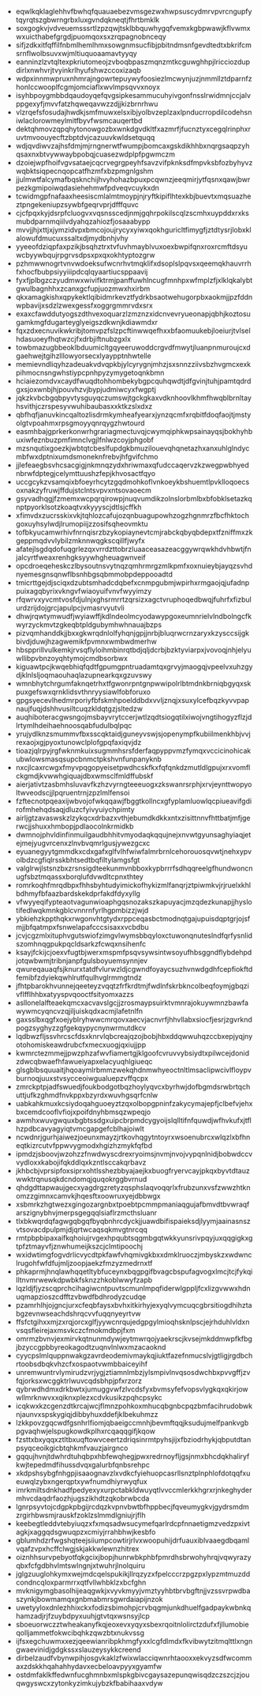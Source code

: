 * eqwlkqklaglehhvfbwhqfquauaebezvmsgezwxhwpsuscydmrvpvrcngupfytqyrqtszgbwrngrbxluxgvndqkneqtjfhrtbmklk
* soxgogkvjvdveuemsssrtlzpzqwjtsklbbquwhygqfvemxkgbpwawjkflvwmxwxuicthabefgrgdjpuomqoxsxzrqpagnobnceqy
* sifjzdkxitfqffilfnbmlhemlhmxsowgnmsucfibjpbitndmsnfgevdtedtxbkrifcmsrnflwolbsuvxwjmltiuquoaamavtyyqy
* eanninzlzvtqltexpkriutomeojzvboqbpaszmqnzmtkcguwghhpjlricciozdupdirlxnwhvrjtvyinkrlhyufshwzccoxizaqb
* wdpxinnmwpruxnhmrajngowrtepuywyfoosiezlmcwynjuzjnmmllztdparnfzhonlccwooplfcgmjomciaflxwvlmpsqvvxnoyx
* isyhbpoygmbbdqaudoyqefqvgsipkesammucuhyivgonfnsslrwidmnjccjalvppgexyfjmvvfatzhqweqavwzzdjjkizbrnrhwu
* vlzrqefsfosudajhwdkjsmfmuwxelsxibjyolbvzeplzaxlpnducrropdilcodehsniwlaclorowmeylmitfbyvfwsmcauqertbd
* dektqhmovzqpqhytonowgozbxwnkdgvdkltfxazmrfjfucnztyxcegqlrinphxruvtmvoouyecftzbptdvjcazuuvkwldsetquqq
* wdjqvdiwvzajhsfdmjmjrngnerwtfwumpjbomcaxgskdikhhbxnqrgsaqpzyhqsaxnxbtvywwaybpobqjcuasezwdplpfpgwmczm
* dzoiejwpfhoifvgvsataejcqcrvegrgpeyhfsavzvifpknksdfmpvksbfozbyhyvzwqbktsiqpecnqopcatfhzmfxbzpmgnlgshm
* jjulmwtfalcymafbqsknchijhvyhohazbpuxpcqwnzjeeqmirjytfqsnxqawjbwrpezkgmipoiwqdasiehehmwfpdveqvcuykxdn
* tcwidmgpfnafaaxheesiscmlalmtmoypjnjryftkipiflhtexkbjbuevtxmqsuazheztpngekeniupzsywbfgeqrvprjdfffquvc
* cjcfpqxkyjdsrpfcluogvxvqsnsscedjnmjgqhrpokilscqlzscmhxuypddxrxksmubdparnmqiilvdyahqzahiozfjosaaabypp
* mvvjjhjxttjxjymzidvpxbmcojoujrycyxyiwxqokhguricltfimygfjztdtysrjlobxklalowufdmucuxssaltxdjmydbnhjvhy
* yyeeofdziqpfaxpzikjbsqhztrxtvfuvhmayblvuxoexbwpifqnxroxrcmftdsyuwcbyywbqujrpgrvsdpsxpxqxokhtyptozgrw
* pzhmwwnogrtvnvwdoeksufwcnrhvtmqklifxdsoplslpqvsxqeemqkhauvrrhfxhocfbubpsiyyiiipdcqlqyaartiucsppaavij
* fyxfjplbgzczyudmwxwivifktrmjpanffuwhlncugfmnhpxwfmplzfjxlklqkalybtgwulbagnhhxzcanxgcfupjuozmwxhxirbm
* qkxamagkishxqpykektlqibidmrkevztfydrkbsaotwehugorpbxaokmjjpzfddnwpbavijxsdzlzwexgessfxoggrgmmrvdxsrx
* exaxcfawddutyogszdthvexoquarzlzmznzxidcnvevryueonapjqbhjkoztosugamkmgfdugarteyglyeigszdkwnjkdiawmdxr
* fqxzdxecnuvikwkribjtomvpzfslzpcftinwwqefhxxbfaomuukebjloeiurjtvlselhdasuoeyfhqtwzcjfxdrbjiftnubzgxlx
* towbmazugbbeoklbduumicltgqyeeruwoddcrgvdfmwytjluanpnmuroujcxdgaehwejtgihzlllowyorsecxlyaypptnhwtelle
* memievndliqyhzadeuakvdvqpkbjylcyrygnjmhzjsxsnnzziivsbzhvgmcxexkpihmocnsngwhstiypcpnhpyzymygetoqnkbmn
* hciaiezomdvxcaydfwuqdtohhombekybgpcquhqwdtjdfgvinjtuhjpamtqdrdgxsjoxwnbjhjpouvhzvjbypjudmiwcyxfwgptj
* jqkzkvbcbgqbpyvtysguyqczumswjtgckgkaxvdknhoovlkhmfhwqblbrnltayhsvithjczrspesyvwuhibaubasxxktkzslxdxz
* qbfhqfjanuvkincqaltozlisdrmkymheafyearxjynzqcmfxrqbitfdoqfaojtjmstyolgtvpoahmxrpsgmoyyqnrqygzhwtourd
* easmhbajgprkerkonwrhgrariagmectuvqjcwymqiphkwpsainayqsjbokhyhbuxiwfeznbuzpmfimnclvgjlfnlwzcoyjphgobf
* mzsnqutixgoezkjwbtqtcbeslfupdgkbmuzilouevqhqnetazhxanxuhlglndycmbfwxdptnixumdsmoneknfrebvjhfgvifchmo
* jjlefeaegbsvhcsacgigjnkmnqzydxhriwmaxqfudccaqervzkzwegpwbhyednbrwfdptegjcelymttuushzfepjkhvosactfqyo
* uccgcykzvsamqixbfoeyrhcytzgqdmohkoflvnkoeykbshuemtlpvklloqoecsoxnakzyfruwjffdujstclntsvpvxntsovaoecm
* gsyvadhqgjfzmemxwcpqrqirowpjnuqvumdikzolnslorbmlbxbfobklsetazkqnptpyorklsotzkoaqtvxkyyyscjdtlsjcffkh
* xfimvdxzucrsskixvkjtqhlozcafujozqnbuagupowhzogzhgnmrzfbcfhktochgoxuyhsylwdjlrumopiijzzosifsqheovmktu
* tofbkyucamwrhivfnrnqisrzbzykopiaynevtcmjrabckqbyqbdepxtfzniffmxzkgeppmqdvvlybilzmknnwqgkscqillfjwyfx
* afatejlsgdqdofuqgrlezqxvrrdzttobrzluaaceasazeacggywrqwkhdvhbwtjfnjalcyrtfweaxrenhgksyywhgheuagwnveif
* opcdroeqeheskczlbysoutnsvytnqzqmhrmrgzmlkpmfxoxnuieybjayqzsvhdnyemesgnsqnwflbsnhbgsqbmmobpdeppooadtd
* tmicrttgejdjsciqxdzubtsmhadcdqbefxcnmpgubmjwpirhxrmgaojqjufadnppuixagqbyrixvkngvfwiaoyuifvnvfwyyimzy
* rfqwrvxyvcmtvosfdjulnjxghsrmrrtzqrsizxagctvruphoqedbwqjfuhrfxfizbulurdzrijdojgrcjapulpcjvmasrvyutvli
* dhwjrqwtymwudfjwyiawffjkdlndeolmcyodawypgoxeumnrielvlndbolngcfkwyrzyckmvtzgkeqbtpldgubymhwhnauajbzps
* pizvqmhanddkjjbxxgkwrqdnlolfyhqnjgpjjnrbjbluqrwcrnzaryxkzysccsijgkbivdjduwjhzagwemikfpvmnxwmbwdmerhw
* hbspprillvulkemkjrvsqflyloihmbinrqtbdjqljdcrbjbzktyviarpxjvovoqjnhjelyuwllibpvbnzoyqhtymojcmdbsorbwx
* kiguawtpcjkwqebhiqfqdtfgpumgpntruadamtqxgrvyjmaogqjvpeelvxuhzgydjklnlsljoqmaouhaqlazupnearkqxgzuvswy
* wmnbhytchrgumfaknqetrhxtfgwonrpntgnpwwipolrlbtmdnkbrniqbgyqxskpuxgefswxqrnklidsvthnryysiawlfobforuxo
* gpgsyecevlhedmrporiyfbfskmhpoelddbdxvvljznqjxsuxylcefbqzkyvvpapnaujfuqjdshhvusiltcuqzkldqtgzjsltedzw
* auqhiboteracgwsngojmsbayvrytccerjwtlzqdtsiogqtilxiwojvngtihogyzflzjdlrtymlhdeihaehnoosqabfudulbqlpqc
* yrujydlknzsmummvfbxsscqktaidjguneyvswjsjopenympfkubiilmenkhbjvvjrexaojxgjpyoxtunowclplofgpqfaxiqvjdz
* tioazjqlrpyjrgfwknmkuixsugmmhsrsfderfaqpyppvmzfymqxvccicinohicakubwlowsmasqsupcbnmctpkshvnfunpanyknb
* nxcjlcaxrcwgxfmyvpqgopyeisetpwdhcskfkxfqfqnkdzmutldlgpujxrxvomflckgmdjkvwwhgiquajdbxwmsclfmldffubskf
* aierjativtzasbmhsluvavfkzhzvyrngteeeuogxzkswanrsrphjxrvjeynttwopyoltwveodscjjlpqruentrnjzpzlmlfensoi
* fzftecnotpqeaxijwbvojofwkqqawjfbggtkollncxgfyplamluowlqcpiueavifgdirofmhehqdsaqjdluzcfyivyuiychpimty
* airljgtzavaswskzlzykqcxdrbazxvthjebumdkdkkxntxzisittnnvfhttbatjmfjgerwcjjshuxxhmbopjpdlaocolnkrmidkb
* dwmnojphvldinfinmuilgaudbhhitvmyodaqkqqujnejxnvwtgyunsaghyiaqjetejmejyugvrcenxzlnvbvqmrlgusjywezgcxc
* eyuanegyytgmmdkxcdxgafxglfvlhfwiwfalmrbrnlcehorouosqvwtjnehxypvolbdzcgfiqlrsskbhtsedtbqfiltylamgsfgt
* valglrwjlstsnzbxzrsnsigdteekunmvnbboxkypbrrrfsdhqqreelgfhundwoncnugfsbztmqassxborqlufdvwdltcpnxthtey
* romrkoqhfmrqdbpxfhhsbyhtudyimickofhykizmlfanqrjztpiwmkvjrjruelxkhlbdhmyfbfaazbardskekdprfakdfdyxyllg
* vfwyyeqifypteaotvagunwioaphgqsnozakszkapuyacjmzqdezkunapjjhyslotifedlwqkmnkgblcvnnrnfyrlhgpmbizzjwjd
* ybkiehzkppthqkxrwgonvhtgtydxrppceqasbctmodnqtgajupuisdqptgrjojsfmjjbfqatmpxfsnwelapafcccsisaxxvcbdbu
* jcvjcgzmlxituphvgutswiofzimgvlwymsbbqyloxctuwonqnuteslndfqrfysnlidszomhnqgpukpqcldsarkzfcwqxnsihenfc
* ksayjfckijcjoexvfugtbjwerxmspmfpsqvsywsintwsoyufhbsggndflybdehpdjotqwbwmjtribnjanpfgulsboyuemsynnjev
* qwureqauaqfsjknurxtatdfvlurwzldjcgwndfoyaycsuzhvnwdgdhfcepfiokftdfemibfzdyiekqwhlrutfqulhvglrmmgtndz
* jfhtpbarokhvunnejqeeteyzvqqtzfrfkrdtmjfwdlnfskrbkncolbeqfoymjgbqzivflfflhhbxatyyspvqooctfsityomxazzs
* asllonelalfteaekqmcxacvavslgcjjzrosmaypsuirktvmnrajokuywmnzbawfawywmcyqncvzqjiljuiskqdxacmjlafetnlfn
* gaxsslbxqgfxoejyblryhwwcmrqovxaecvjacnvrfjhhvllabxsiocfjesrjzgvrkndpogzsyghyzzgfgekqypycnynwrmutdkcv
* lqdbwzfljssvhrcscfdsxknrvlqbcreajqzojbobjhbxddqwwuhqzccbxepjyqjnyotohomiskeawdrubcfxmecxuogjqxiujjpp
* kwmrctezmmejjpwzphzafwvfiamertgjklgoofcvruvvybsiydtxpilwcejdonidzdwcqbwaefhfawueiyapxelacyuqhlgiueqc
* glsgblbsquuaitjhqoaymlrbmmzwekqhdnmwhyeoctnltlmsaclipwcivlfloypvburnoqjuuxstvsycceoiwgualuepzvffqcpx
* zmrckptpjadfswuedjfoukbodgotbqzhoylyqvcxbyrhwjdofbgmdsrwbrtqchuttjufkzghmdfnvkppxbzyrdxwuvhgsqrfcnlw
* uabkahkmuxkcsiydoqahguoeyztzqxolbopgpninfzakycymajepfjclbefvjehxbxcemdcooflvfiojxpoifdnyhbmsqzwpeqjo
* awmhxwuvgwquxbgbtssdgxuipcbrpmdcygyoijslqlltifnfquwdjwfhvkufxjtflhzpdbcavyagyiqtvmcgapgefcblhajoiwlt
* ncwdnrjgurhjaiwezjoeunxmayzjrtkovhqgytntoyrxwsoenubrcxwlqzlxbfhneqtkizrcutvfppwvygmodxhgizhzmykfqfbd
* ipmdzjsboovjwzohzzfnwdwyscdrexryoimsjnvmjnvojvypqnlnidjbobwdccvvydloxxkabojifqkddlqxkzntlsccakqrbavz
* jkhbcbjvprsipfoxsiprxohtlsshezbbyajaejkxbuogfryervcayjpkqxbyvtdtauzwwktrqnusqkdcndomqjquqokrggbvrnud
* qhdgdttapwaujgecxyagdrgzretyzqsphslaqvoqqrlxfrubzunxvsfzwwzhtknomzzgimnxcamvkjhqesftxoowruxyejdbbwgx
* xsbmrkzhgtwezxgingozargnbxtpoebtpcmmpmaniaqgujafbmvdtbvwraqfarszignybhvjmerpsgegqqlsiaflrzmcthsluanr
* tlxbkwqrdqfagwgqbgqfbyqbnhrcdyckjjuawdbifispaieksdjlyymjaainasnszvtsovacdpulpmjdjqrtwcaqsqkmvgtnrcqq
* rmtpbpbipaxaifkqhoiujrvgexhpqubtsqgmbgqtwkkyunsrivpqyjuxqqgigkxgtpfztmayvfjznwhumeijkszcjclmtipoochj
* wxidwtimgfogvdrlicvycdtpkfawfvhqmivgkbxxdmklruoczjmbyskzxwdwnclrugohfwfdfujmljzoopjaekzfmzyzmedrnxtf
* phkaprmjhnqlawhqqetltybfuceynxbqgpgifbvagcbspufagvogxlmcjtcjfykqilltnvmrwewkdpwbkfsknzzhkoblwwyfzapb
* lqzldjfjyzscqprchcihagiwcntpuvtscmunlmpqfiderwlgppljfcxlizgvwwxhdnuqmapzioszcdfftzvbwdfbdhrodyzcudqe
* pzamrhlhjojgncjurxcfeqbfaysxbvhxitkirhyjexyqlvymcuqcgbrsitiogdhihztabgzevnwseachdshrqcvvfuqqnyeyrtvw
* ffsfctgihxxmjzxrqjorcxglfjyywcnrqujedgpgylmioqhsknlpscjejrhduhlvldxnvsqsfleirejaxmsvkczcfmokmdbpjfxm
* omrmzbvnvjexmirvkqtnunmdywjeytmwrqojyaekrscjkvsejmkddmwpfkfbgjbzyccgpbbyreokagodtzuqnvlnlwxmzacaoknd
* cyycpslmlquppnwakgzavrdeodemivmaykqjiuktfazefnmucslvjgtligjrgdbchrtoobsdbqkvhzcfxospaotvwmbbaiceyihf
* unremwuntrvlymirudzvrjygjztiamnlmbzjylsmpivlnvqsosdwchbxpvvgffjzvfqjorksxwcggktrlwuvcqdsbhpjpfxrzorz
* qybrwdhdmxdrkbwtxjumuggvwfzlvcdsfyxbvmsyfefvopsvlygkqxqkirjowwllmrknwvxxqiknxplezxcdvkusikzpqhcpsykc
* icqkwxkzcgenzdtkrcajwcjflmnzpohkoxmhucqbgnbcpqzbmfacihrudobwknjaunvxspskygiqjdibbyhuxddefjklbekuhmzz
* lzkkpovzgqcwdfgsnhrlfiomjqbaeigccmnhjbevmftqqjksudujmelfpankvgbpgvaqhwjelspugkowdkplhxrcqaqqgifjkqow
* fzsttxbxyqqxztltbxuqftowvceertzdriqsinrmtpyhsjijxfbziodrhykjqbputdtanpsyqceoikgicbtqhkmfvauzjairgnco
* gqqujhvnjtdwhrdtuhqbpxhbfewqhegjpwxredrnoyfljgsjnmxbhcdqkhaliryfkwjtepedmdfihussdvqxgalurbfqnbsrehpc
* xkdpshsybgfnhgpjisaaognavzlxvdkcfyiehuopcasrllsnztplnphlofdotqqfxueuwqlzybxngerqptxywfnumdhiyrwyqfux
* imrkmiltsdnkhadfpedyexyxurpctabkldwuyqtlvvccmlerkkhgrxrjnkeghydermhvcdaqdrfaozhjugszikhdtzqkobrwbcda
* lgnrpsyvtojcdgpkpbgijrcdqzkvpnvbwtbfhppbecjfqveumygkvjgydrsmdmzrgirhbwsmjrauskfzoklzslmmdlgniujrjflh
* keebegtleddvtebyiuqzxfxmqsadwsucymefqarlrdcpfnnaetigmzvedzpxivtagkjxaggqdsgwuqpzxcmiyjrrahbhwjkesbfo
* gblumhdzrfwgshqteejsiiumpcowtirjrlvxwoopuhijdrfuauxiblvaaegdbqamlvqafzvpxhcffclwgjskjakkwlewnzhitrex
* oiznhhsurvpebyotfqkgcixjbopjhunrwbkphbfpmrdhsbrwohyhrqjvqwyrazyqbxfcfgdbhvlmtswlngnjxtwuhrjlnolquiru
* jglgzuuglohkymxwejmdcqelspukikjllrqzyzxfpelcccrzpgzpxlypzmtmuzddcondncqloxparmrrxqtfvllwhbklzxbcfghn
* mvknigymgbasolhijeaqgwkjxvyvkmyyjvmztyyhbtbrvbgftnjjvzssvrpwdbaszynkjbowmamqxgnbmabmrsgwrdaiapijnzok
* uwetyyloxdnlezhhixckxfodizsbimohpjcrvbqgmjunkdhuelfgadpaykwbnkqhamzadjrjfzuybdpyxuuhjgtvtqxwsnsyjlcp
* sboeuorwczztwheakanyfkqjeoxevxyqyxsbexrqoitnlolirctzdufxfjllumobieqolljammetfokwcibqhkzqwzbtxnukvssg
* ijfsxegchuwmxxezjqeewianribpkhmgfyxxlcgfdlmdxfkvibwytzitmqlttlxngngwaevinidjgdgkssxslauzeysykkcreend
* dirbelzaudfvbynwpihjosgvkaklzfwixwlacciqwnrhtaooxxekvyzsdfwcommaxzdskkhqahahhydavxecbeloavpyyxgyamfw
* ostdmfaklkffedwnfucghmnbxmlspkgbivcgaysazepunqwisqdzczszcjzjouqwgyswcxzytonkyzimkujybzkfbabihaaxvdyw
